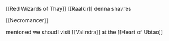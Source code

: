 
[[Red Wizards of Thay]]
[[Raalkir]] denna shavres

[[Necromancer]]


mentoned we shoudl visit [[Valindra]] at the [[Heart of Ubtao]]